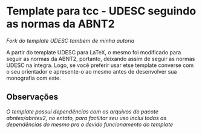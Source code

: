 # Template para tcc - UDESC seguindo as normas da ABNT2 
_Fork do template UDESC também de minha autoria_

A partir do template UDESC para LaTeX, o mesmo foi modificado para seguir as normas da ABNT2, portanto, deixando assim de seguir as normas UDESC na íntegra. Logo, se você preferir usar etse template converse com o seu orientador e apresente-o ao mesmo antes de desenvolver sua monografia com este.

## Observações
_O template possui dependências com os arquivos do pacote abntex/abntex2, no entato, para facilitar seu uso incluí todas as dependências do mesmo pra o devido funcionamento do template_
